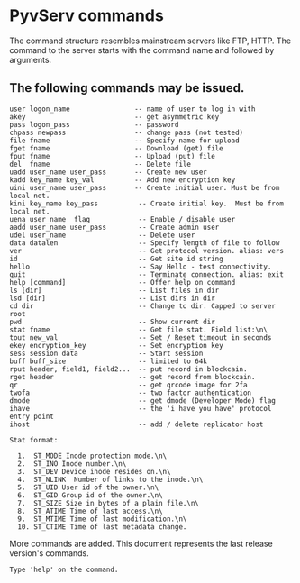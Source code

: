 # PyvServ commands

 The command structure resembles mainstream servers like FTP, HTTP. The command
to the server starts with the command name and followed by arguments.

## The following commands may be issued.

    user logon_name                -- name of user to log in with
    akey                           -- get asymmetric key
    pass logon_pass                -- password
    chpass newpass                 -- change pass (not tested)
    file fname                     -- Specify name for upload
    fget fname                     -- Download (get) file
    fput fname                     -- Upload (put) file
    del  fname                     -- Delete file
    uadd user_name user_pass       -- Create new user
    kadd key_name key_val          -- Add new encryption key
    uini user_name user_pass       -- Create initial user. Must be from local net.
    kini key_name key_pass          -- Create initial key.  Must be from local net.
    uena user_name  flag            -- Enable / disable user
    aadd user_name user_pass        -- Create admin user
    udel user_name                  -- Delete user
    data datalen                    -- Specify length of file to follow
    ver                             -- Get protocol version. alias: vers
    id                              -- Get site id string
    hello                           -- Say Hello - test connectivity.
    quit                            -- Terminate connection. alias: exit
    help [command]                  -- Offer help on command
    ls [dir]                        -- List files in dir
    lsd [dir]                       -- List dirs in dir
    cd dir                          -- Change to dir. Capped to server root
    pwd                             -- Show current dir
    stat fname                      -- Get file stat. Field list:\n\
    tout new_val                    -- Set / Reset timeout in seconds
    ekey encryption_key             -- Set encryption key
    sess session data               -- Start session
    buff buff_size                  -- limited to 64k
    rput header, field1, field2...  -- put record in blockcain.
    rget header                     -- get record from blockcain.
    qr                              -- get qrcode image for 2fa
    twofa                           -- two factor authentication
    dmode                           -- get dmode (Developer Mode) flag
    ihave                           -- the 'i have you have' protocol entry point
    ihost                           -- add / delete replicator host

    Stat format:

      1.  ST_MODE Inode protection mode.\n\
      2.  ST_INO Inode number.\n\
      3.  ST_DEV Device inode resides on.\n\
      4.  ST_NLINK  Number of links to the inode.\n\
      5.  ST_UID User id of the owner.\n\
      6.  ST_GID Group id of the owner.\n\
      7.  ST_SIZE Size in bytes of a plain file.\n\
      8.  ST_ATIME Time of last access.\n\
      9.  ST_MTIME Time of last modification.\n\
      10. ST_CTIME Time of last metadata change.

More commands are added. This document represents the last release version's
commands.

    Type 'help' on the command.

